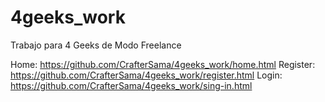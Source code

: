 # 4geeks_work
Trabajo para 4 Geeks de Modo Freelance


Home: https://github.com/CrafterSama/4geeks_work/home.html
Register: https://github.com/CrafterSama/4geeks_work/register.html
Login: https://github.com/CrafterSama/4geeks_work/sing-in.html
